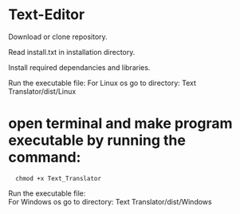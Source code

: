 # Text-Editor

Download or clone repository.

Read install.txt in installation directory.

Install required dependancies and libraries.

Run the executable file: 
   For Linux os go to directory: Text Translator/dist/Linux
   
   # open terminal and make program executable by running the command:
      chmod +x Text_Translator
      
Run the executable file:  
   For Windows os go to directory: Text Translator/dist/Windows
